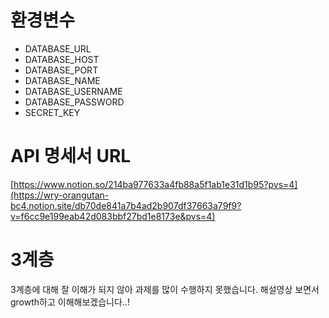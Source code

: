 # 환경변수

- DATABASE_URL
- DATABASE_HOST
- DATABASE_PORT
- DATABASE_NAME
- DATABASE_USERNAME
- DATABASE_PASSWORD
- SECRET_KEY

# API 명세서 URL

[https://www.notion.so/214ba977633a4fb88a5f1ab1e31d1b95?pvs=4](https://wry-orangutan-bc4.notion.site/db70de841a7b4ad2b907df37663a79f9?v=f6cc9e199eab42d083bbf27bd1e8173e&pvs=4)

# 3계층

3계층에 대해 잘 이해가 되지 않아 과제를 많이 수행하지 못했습니다. 해설영상 보면서 growth하고 이해해보겠습니다..!
